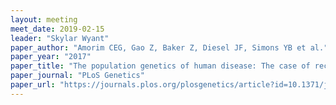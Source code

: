 ```yaml
---
layout: meeting
meet_date: 2019-02-15
leader: "Skylar Wyant"
paper_author: "Amorim CEG, Gao Z, Baker Z, Diesel JF, Simons YB et al."
paper_year: "2017"
paper_title: "The population genetics of human disease: The case of recessive, lethal mutations"
paper_journal: "PLoS Genetics"
paper_url: "https://journals.plos.org/plosgenetics/article?id=10.1371/journal.pgen.1006915"
---
```

